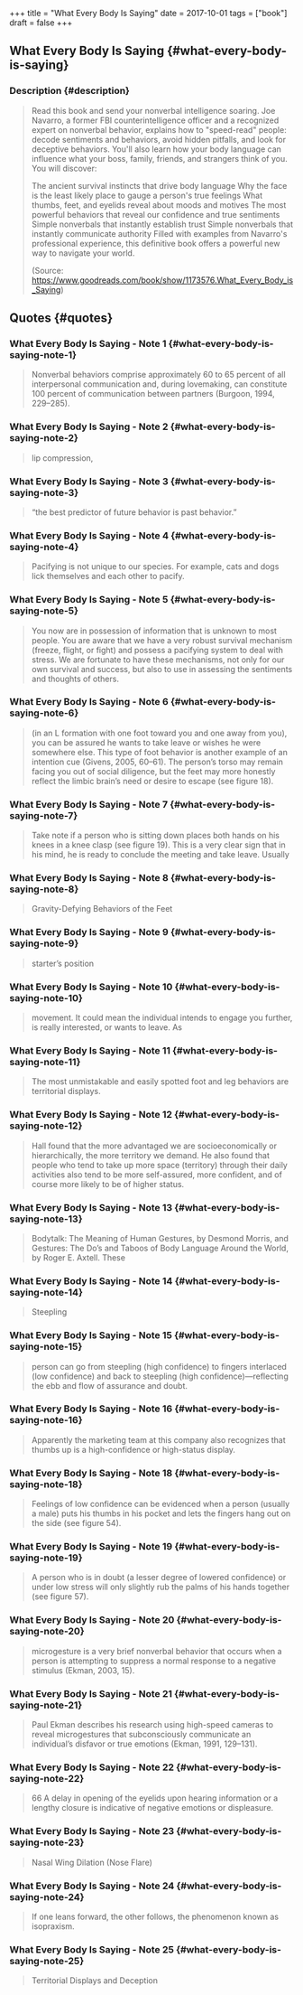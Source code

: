 +++
title = "What Every Body Is Saying"
date = 2017-10-01
tags = ["book"]
draft = false
+++

## What Every Body Is Saying {#what-every-body-is-saying}


### Description {#description}

> Read this book and send your nonverbal intelligence soaring. Joe Navarro, a former FBI counterintelligence officer and a recognized expert on nonverbal behavior, explains how to "speed-read" people: decode sentiments and behaviors, avoid hidden pitfalls, and look for deceptive behaviors. You'll also learn how your body language can influence what your boss, family, friends, and strangers think of you. You will discover:
>
> The ancient survival instincts that drive body language
> Why the face is the least likely place to gauge a person's true feelings
> What thumbs, feet, and eyelids reveal about moods and motives
> The most powerful behaviors that reveal our confidence and true sentiments
> Simple nonverbals that instantly establish trust
> Simple nonverbals that instantly communicate authority
> Filled with examples from Navarro's professional experience, this definitive book offers a powerful new way to navigate your world.
>
> (Source: <https://www.goodreads.com/book/show/1173576.What_Every_Body_is_Saying>)


## Quotes {#quotes}


### What Every Body Is Saying - Note 1 {#what-every-body-is-saying-note-1}

> Nonverbal behaviors comprise approximately 60 to 65 percent of all interpersonal communication and, during lovemaking, can constitute 100 percent of communication between partners (Burgoon, 1994, 229–285).


### What Every Body Is Saying - Note 2 {#what-every-body-is-saying-note-2}

> lip compression,


### What Every Body Is Saying - Note 3 {#what-every-body-is-saying-note-3}

> “the best predictor of future behavior is past behavior.”


### What Every Body Is Saying - Note 4 {#what-every-body-is-saying-note-4}

> Pacifying is not unique to our species. For example, cats and dogs lick themselves and each other to pacify.


### What Every Body Is Saying - Note 5 {#what-every-body-is-saying-note-5}

> You now are in possession of information that is unknown to most people. You are aware that we have a very robust survival mechanism (freeze, flight, or fight) and possess a pacifying system to deal with stress. We are fortunate to have these mechanisms, not only for our own survival and success, but also to use in assessing the sentiments and thoughts of others.


### What Every Body Is Saying - Note 6 {#what-every-body-is-saying-note-6}

> (in an L formation with one foot toward you and one away from you), you can be assured he wants to take leave or wishes he were somewhere else. This type of foot behavior is another example of an intention cue (Givens, 2005, 60–61). The person’s torso may remain facing you out of social diligence, but the feet may more honestly reflect the limbic brain’s need or desire to escape (see figure 18).


### What Every Body Is Saying - Note 7 {#what-every-body-is-saying-note-7}

> Take note if a person who is sitting down places both hands on his knees in a knee clasp (see figure 19). This is a very clear sign that in his mind, he is ready to conclude the meeting and take leave. Usually


### What Every Body Is Saying - Note 8 {#what-every-body-is-saying-note-8}

> Gravity-Defying Behaviors of the Feet


### What Every Body Is Saying - Note 9 {#what-every-body-is-saying-note-9}

> starter’s position


### What Every Body Is Saying - Note 10 {#what-every-body-is-saying-note-10}

> movement. It could mean the individual intends to engage you further, is really interested, or wants to leave. As


### What Every Body Is Saying - Note 11 {#what-every-body-is-saying-note-11}

> The most unmistakable and easily spotted foot and leg behaviors are territorial displays.


### What Every Body Is Saying - Note 12 {#what-every-body-is-saying-note-12}

> Hall found that the more advantaged we are socioeconomically or hierarchically, the more territory we demand. He also found that people who tend to take up more space (territory) through their daily activities also tend to be more self-assured, more confident, and of course more likely to be of higher status.


### What Every Body Is Saying - Note 13 {#what-every-body-is-saying-note-13}

> Bodytalk: The Meaning of Human Gestures, by Desmond Morris, and Gestures: The Do’s and Taboos of Body Language Around the World, by Roger E. Axtell. These


### What Every Body Is Saying - Note 14 {#what-every-body-is-saying-note-14}

> Steepling


### What Every Body Is Saying - Note 15 {#what-every-body-is-saying-note-15}

> person can go from steepling (high confidence) to fingers interlaced (low confidence) and back to steepling (high confidence)—reflecting the ebb and flow of assurance and doubt.


### What Every Body Is Saying - Note 16 {#what-every-body-is-saying-note-16}

> Apparently the marketing team at this company also recognizes that thumbs up is a high-confidence or high-status display.


### What Every Body Is Saying - Note 18 {#what-every-body-is-saying-note-18}

> Feelings of low confidence can be evidenced when a person (usually a male) puts his thumbs in his pocket and lets the fingers hang out on the side (see figure 54).


### What Every Body Is Saying - Note 19 {#what-every-body-is-saying-note-19}

> A person who is in doubt (a lesser degree of lowered confidence) or under low stress will only slightly rub the palms of his hands together (see figure 57).


### What Every Body Is Saying - Note 20 {#what-every-body-is-saying-note-20}

> microgesture is a very brief nonverbal behavior that occurs when a person is attempting to suppress a normal response to a negative stimulus (Ekman, 2003, 15).


### What Every Body Is Saying - Note 21 {#what-every-body-is-saying-note-21}

> Paul Ekman describes his research using high-speed cameras to reveal microgestures that subconsciously communicate an individual’s disfavor or true emotions (Ekman, 1991, 129–131).


### What Every Body Is Saying - Note 22 {#what-every-body-is-saying-note-22}

> 66 A delay in opening of the eyelids upon hearing information or a lengthy closure is indicative of negative emotions or displeasure.


### What Every Body Is Saying - Note 23 {#what-every-body-is-saying-note-23}

> Nasal Wing Dilation (Nose Flare)


### What Every Body Is Saying - Note 24 {#what-every-body-is-saying-note-24}

> If one leans forward, the other follows, the phenomenon known as isopraxism.


### What Every Body Is Saying - Note 25 {#what-every-body-is-saying-note-25}

> Territorial Displays and Deception
